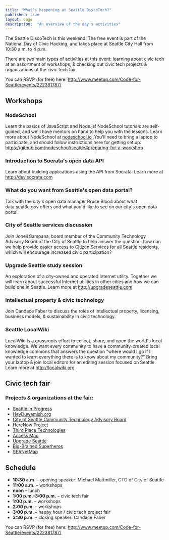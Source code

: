 ```yaml
---
title: "What's happening at Seattle DiscoTech?"
published: true
layout: page
description:  "An overview of the day's activities"
---
```


The Seattle DiscoTech is this weekend! The free event is part of the National Day of Civic Hacking, and takes place at Seattle City Hall from 10:30 a.m. to 4 p.m.

There are two main types of activities at this event: learning about civic tech at an assortment of workshops, & checking out civic tech projects & organizations at the civic tech fair.

You can RSVP (for free) here: http://www.meetup.com/Code-for-Seattle/events/222381787/

## Workshops

### NodeSchool

Learn the basics of JavaScript and Node.js! NodeSchool tutorials are self-guided, and we'll have mentors on hand to help you with the lessons. Learn more about NodeSchool at [nodeschool.io](http://nodeschool.io) .You'll need to bring a laptop to participate, and should follow instructions here for getting set up: https://github.com/nodeschool/seattle#preparing-for-a-workshop

### Introduction to Socrata's open data API

Learn about building applications using the API from Socrata. Learn more at http://dev.socrata.com

### What do you want from Seattle's open data portal?

Talk with the city's open data manager Bruce Blood about what data.seattle.gov offers and what you'd like to see on our city's open data portal.

### City of Seattle services discussion

Join Joneil Sampana, board member of the Community Technology Advisory Board of the City of Seattle to help answer the question: how can we help provide easier access to Citizen Services for all Seattle residents, which will encourage increased civic participation?

### Upgrade Seattle study session

An exploration of a city-owned and operated Internet utility. Together we will learn about successful Internet utilities in other cities and how we can build one in Seattle. Learn more at http://upgradeseattle.com

### Intellectual property & civic technology

Join Candace Faber to discuss the roles of intellectual property, licensing, business models, & sustainability in civic technology.

### Seattle LocalWiki

LocalWiki is a grassroots effort to collect, share, and open the world's local knowledge. We want every community to have a community-created local knowledge commons that answers the question "where would I go if I wanted to learn everything there is to know about my community?" Bring your laptop & join local editors for an editing session focused on Seattle. Learn more at http://localwiki.org


## Civic tech fair

### Projects & organizations at the fair:

- [Seattle in Progress](http://seattleinprogress.com)
- [HeyDuwamish.org](http://HeyDuwamish.org)
- [City of Seattle Community Technology Advisory Board](http://www.seattle.gov/community-technology-advisory-board)
- [HereNow Project](http://www.here-now.us/)
- [Third Place Technologies](http://thirdplacetechnologies.com)
- [Access Map ](http://www.accessmapseattle.com/)
- [Upgrade Seattle](http://www.upgradeseattle.com/)
- [Big-Brained Superheros](http://www.bigbrainedsuperheroes.org/)
- [SEANetMap](https://github.com/codeforseattle/seanetmap)

## Schedule

- **10:30 a.m.** – opening speaker: Michael Mattmiller, CTO of City of Seattle
- **11:00 a.m.** – workshops
- **noon** – lunch 
- **1:00 p.m.-3:00 p.m.** – civic tech fair 
- **1:00 p.m.** – workshops
- **2:00 p.m.** – workshops
- **3:00 p.m.** – happy hour / civic tech project fair
- **3:30 p.m.** – closing speaker: Candace Faber

You can RSVP (for free) here: http://www.meetup.com/Code-for-Seattle/events/222381787/

